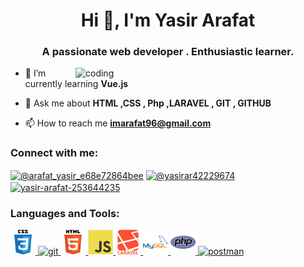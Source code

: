 <h1 align="center">Hi 👋, I'm Yasir Arafat</h1>
<h3 align="center">A passionate web developer . Enthusiastic learner.</h3>

<img align="right" alt="coding" width="400" src="https://github.com/user-attachments/assets/7fe7a756-603a-4655-bded-b7d4d2812a1c](https://www.google.com/url?sa=i&url=https%3A%2F%2Futpaqp.edu.pe%2Fexplore%2Ffree-trial-version-gif&psig=AOvVaw0bBt2s5EnlPEDlqU1Mjm2L&ust=1742583992467000&source=images&cd=vfe&opi=89978449&ved=0CBMQjRxqFwoTCOCMv72tmYwDFQAAAAAdAAAAABAE
">
- 🌱 I’m currently learning **Vue.js**

- 💬 Ask me about **HTML ,CSS , Php ,LARAVEL , GIT , GITHUB**

- 📫 How to reach me **imarafat96@gmail.com**

<h3 align="left">Connect with me:</h3>
<p align="left">
<a href="https://dev.to/@arafat_yasir_e68e72864bee" target="blank"><img align="center" src="https://raw.githubusercontent.com/rahuldkjain/github-profile-readme-generator/master/src/images/icons/Social/devto.svg" alt="@arafat_yasir_e68e72864bee" height="30" width="40" /></a>
<a href="https://twitter.com/@yasirar42229674" target="blank"><img align="center" src="https://raw.githubusercontent.com/rahuldkjain/github-profile-readme-generator/master/src/images/icons/Social/twitter.svg" alt="@yasirar42229674" height="30" width="40" /></a>
<a href="https://linkedin.com/in/yasir-arafat-253644235" target="blank"><img align="center" src="https://raw.githubusercontent.com/rahuldkjain/github-profile-readme-generator/master/src/images/icons/Social/linked-in-alt.svg" alt="yasir-arafat-253644235" height="30" width="40" /></a>
</p>

<h3 align="left">Languages and Tools:</h3>
<p align="left"> <a href="https://www.w3schools.com/css/" target="_blank" rel="noreferrer"> <img src="https://raw.githubusercontent.com/devicons/devicon/master/icons/css3/css3-original-wordmark.svg" alt="css3" width="40" height="40"/> </a> <a href="https://git-scm.com/" target="_blank" rel="noreferrer"> <img src="https://www.vectorlogo.zone/logos/git-scm/git-scm-icon.svg" alt="git" width="40" height="40"/> </a> <a href="https://www.w3.org/html/" target="_blank" rel="noreferrer"> <img src="https://raw.githubusercontent.com/devicons/devicon/master/icons/html5/html5-original-wordmark.svg" alt="html5" width="40" height="40"/> </a> <a href="https://developer.mozilla.org/en-US/docs/Web/JavaScript" target="_blank" rel="noreferrer"> <img src="https://raw.githubusercontent.com/devicons/devicon/master/icons/javascript/javascript-original.svg" alt="javascript" width="40" height="40"/> </a> <a href="https://laravel.com/" target="_blank" rel="noreferrer"> <img src="https://raw.githubusercontent.com/devicons/devicon/master/icons/laravel/laravel-plain-wordmark.svg" alt="laravel" width="40" height="40"/> </a> <a href="https://www.mysql.com/" target="_blank" rel="noreferrer"> <img src="https://raw.githubusercontent.com/devicons/devicon/master/icons/mysql/mysql-original-wordmark.svg" alt="mysql" width="40" height="40"/> </a> <a href="https://www.php.net" target="_blank" rel="noreferrer"> <img src="https://raw.githubusercontent.com/devicons/devicon/master/icons/php/php-original.svg" alt="php" width="40" height="40"/> </a> <a href="https://postman.com" target="_blank" rel="noreferrer"> <img src="https://www.vectorlogo.zone/logos/getpostman/getpostman-icon.svg" alt="postman" width="40" height="40"/> </a> </p>
